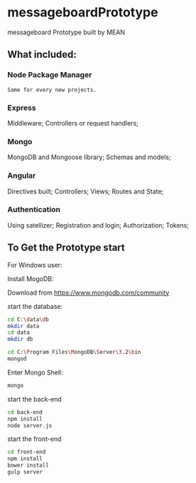 # messageboardPrototype
messageboard Prototype built by MEAN 

## What included:


### Node Package Manager
	

	Same for every new projects.


### Express 


Middleware;
Controllers or request handlers;


### Mongo


MongoDB and Mongoose library;
Schemas and models;


### Angular


Directives built;
Controllers;
Views;
Routes and State;


### Authentication


Using satellizer;
Registration and login;
Authorization;
Tokens;


## To Get the Prototype start

For Windows user:

Install MogoDB:


Download from https://www.mongodb.com/community 


start the database:


```bash
cd C:\data\db
mkdir data
cd data
mkdir db

cd C:\Program Files\MongoDB\Server\3.2\bin
mongod

```


Enter Mongo Shell:


```bash
mongo
```


start the back-end


```bash
cd back-end
npm install
node server.js
```


start the front-end


```bash
cd front-end
npm install
bower install
gulp server
```












